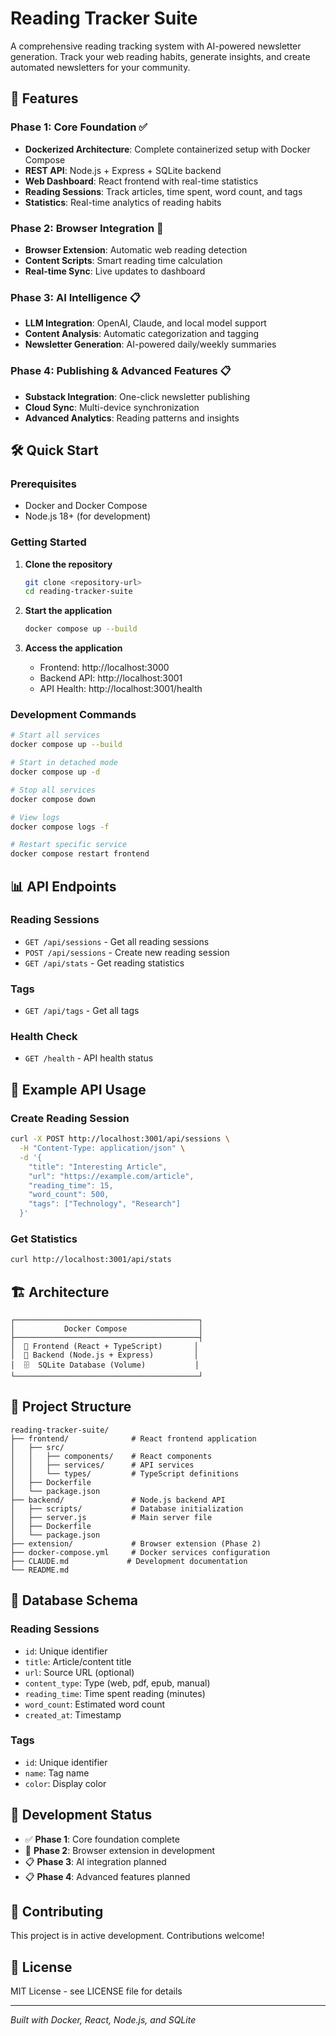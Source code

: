 # Reading Tracker Suite

A comprehensive reading tracking system with AI-powered newsletter generation. Track your web reading habits, generate insights, and create automated newsletters for your community.

## 🚀 Features

### Phase 1: Core Foundation ✅
- **Dockerized Architecture**: Complete containerized setup with Docker Compose
- **REST API**: Node.js + Express + SQLite backend
- **Web Dashboard**: React frontend with real-time statistics
- **Reading Sessions**: Track articles, time spent, word count, and tags
- **Statistics**: Real-time analytics of reading habits

### Phase 2: Browser Integration 🚧
- **Browser Extension**: Automatic web reading detection
- **Content Scripts**: Smart reading time calculation
- **Real-time Sync**: Live updates to dashboard

### Phase 3: AI Intelligence 📋
- **LLM Integration**: OpenAI, Claude, and local model support
- **Content Analysis**: Automatic categorization and tagging
- **Newsletter Generation**: AI-powered daily/weekly summaries

### Phase 4: Publishing & Advanced Features 📋
- **Substack Integration**: One-click newsletter publishing
- **Cloud Sync**: Multi-device synchronization
- **Advanced Analytics**: Reading patterns and insights

## 🛠️ Quick Start

### Prerequisites
- Docker and Docker Compose
- Node.js 18+ (for development)

### Getting Started

1. **Clone the repository**
   ```bash
   git clone <repository-url>
   cd reading-tracker-suite
   ```

2. **Start the application**
   ```bash
   docker compose up --build
   ```

3. **Access the application**
   - Frontend: http://localhost:3000
   - Backend API: http://localhost:3001
   - API Health: http://localhost:3001/health

### Development Commands

```bash
# Start all services
docker compose up --build

# Start in detached mode
docker compose up -d

# Stop all services
docker compose down

# View logs
docker compose logs -f

# Restart specific service
docker compose restart frontend
```

## 📊 API Endpoints

### Reading Sessions
- `GET /api/sessions` - Get all reading sessions
- `POST /api/sessions` - Create new reading session
- `GET /api/stats` - Get reading statistics

### Tags
- `GET /api/tags` - Get all tags

### Health Check
- `GET /health` - API health status

## 📝 Example API Usage

### Create Reading Session
```bash
curl -X POST http://localhost:3001/api/sessions \
  -H "Content-Type: application/json" \
  -d '{
    "title": "Interesting Article",
    "url": "https://example.com/article",
    "reading_time": 15,
    "word_count": 500,
    "tags": ["Technology", "Research"]
  }'
```

### Get Statistics
```bash
curl http://localhost:3001/api/stats
```

## 🏗️ Architecture

```
┌─────────────────────────────────────────┐
│           Docker Compose                │
├─────────────────────────────────────────┤
│  📱 Frontend (React + TypeScript)       │
│  🔧 Backend (Node.js + Express)         │
│  🗄️  SQLite Database (Volume)           │
└─────────────────────────────────────────┘
```

## 📁 Project Structure

```
reading-tracker-suite/
├── frontend/              # React frontend application
│   ├── src/
│   │   ├── components/    # React components
│   │   ├── services/      # API services
│   │   └── types/         # TypeScript definitions
│   ├── Dockerfile
│   └── package.json
├── backend/               # Node.js backend API
│   ├── scripts/           # Database initialization
│   ├── server.js          # Main server file
│   ├── Dockerfile
│   └── package.json
├── extension/             # Browser extension (Phase 2)
├── docker-compose.yml     # Docker services configuration
├── CLAUDE.md             # Development documentation
└── README.md
```

## 🔧 Database Schema

### Reading Sessions
- `id`: Unique identifier
- `title`: Article/content title
- `url`: Source URL (optional)
- `content_type`: Type (web, pdf, epub, manual)
- `reading_time`: Time spent reading (minutes)
- `word_count`: Estimated word count
- `created_at`: Timestamp

### Tags
- `id`: Unique identifier
- `name`: Tag name
- `color`: Display color

## 🚧 Development Status

- ✅ **Phase 1**: Core foundation complete
- 🚧 **Phase 2**: Browser extension in development
- 📋 **Phase 3**: AI integration planned
- 📋 **Phase 4**: Advanced features planned

## 🤝 Contributing

This project is in active development. Contributions welcome!

## 📄 License

MIT License - see LICENSE file for details

---

*Built with Docker, React, Node.js, and SQLite*